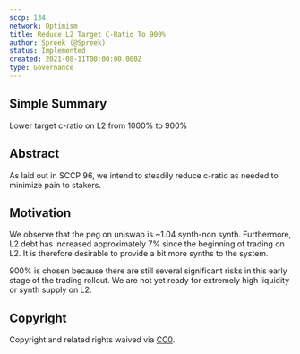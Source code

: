 ```yaml
---
sccp: 134
network: Optimism
title: Reduce L2 Target C-Ratio To 900%
author: Spreek (@Spreek)
status: Implemented
created: 2021-08-11T00:00:00.000Z
type: Governance
---
```


## Simple Summary

<!--"If you can't explain it simply, you don't understand it well enough." Provide a simplified and layman-accessible explanation of the SCCP.-->

Lower target c-ratio on L2 from 1000% to 900%

## Abstract

<!--A short (~200 word) description of the variable change proposed.-->

As laid out in SCCP 96, we intend to steadily reduce c-ratio as needed to minimize pain to stakers.

## Motivation

<!--The motivation is critical for SCCPs that want to update variables within Synthetix. It should clearly explain why the existing variable is not incentive aligned. SCCP submissions without sufficient motivation may be rejected outright.-->

We observe that the peg on uniswap is ~1.04 synth-non synth. Furthermore, L2 debt has increased approximately 7% since the beginning of trading on L2. It is therefore desirable to provide a bit more synths to the system.

900% is chosen because there are still several significant risks in this early stage of the trading rollout. We are not yet ready for extremely high liquidity or synth supply on L2.

## Copyright

Copyright and related rights waived via [CC0](https://creativecommons.org/publicdomain/zero/1.0/).
